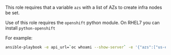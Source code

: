 This role requires that a variable `azs` with a list of AZs to create infra nodes be set.

Use of this role requires the `openshift` python module. On RHEL7 you can install `python-openshift`

For example:

```sh
ansible-playbook -e api_url=`oc whoami --show-server` -e '{"azs":["us-east-1"]}' play.yaml
```